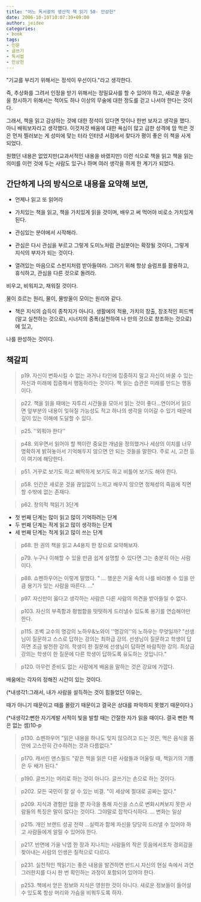 ```yaml
---
title: "어느 독서광의 생산적 책 읽기 50- 안상헌"
date: 2006-10-10T10:07:39+09:00
author: jeidee
categories:
- book
tags:
- 인문
- 글쓰기
- 독서법
- 안상헌
---
```


"기교를 부리기 위해서는 정석이 우선이다."라고 생각한다.

즉, 추상화를 그려서 인정을 받기 위해서는 정밀묘사를 할 수 있어야 하고, 새로운 무술을 창시하기 위해서는 적어도 하나 이상의 무술에 대한 정도를 걷고 나서야 한다는 것이다.



그래서, 책을 읽고 감상하는 것에 대한 정석이 있다면 맛이나 한번 보자고 생각을 했다. 아니 배워보자라고 생각했다. 이것저것 배움에 대한 욕심이 많고 급한 성격에 맘 먹은 것은 먼저 찔러보는 게 성미에 맞는 터라 인터넷 서점에서 찾다가 평이 좋은 이 책을 사게 되었다.



원했던 내용은 없었지만(교과서적인 내용을 바랬지만) 이런 식으로 책을 읽고 책을 읽는 의미를 이런 것에 두는 사람도 있구나 하며 여러 생각을 하게 한 계기가 되었다.



## 간단하게 나의 방식으로 내용을 요약해 보면,


- 언제나 읽고 또 읽어라

- 가치있는 책을 읽고, 책을 가치있게 읽을 것이며, 배우고 써 먹어야 비로소 가치있게 된다.

- 관심있는 분야에서 시작해라.

- 관심은 다시 관심을 부르고 그렇게 도미노처럼 관심분야는 확장될 것이다, 그렇게 지식의 부자가 되는 것이다.

- 열려있는 마음으로 스펀지처럼 받아들여라. 그러기 위해 항상 슬럼프를 활용하고, 휴식하고, 관심을 다른 것으로 돌려라.

비우고, 비워지고, 채워질 것이다.

물이 흐르는 원리, 물이, 물방울이 모이는 원리와 같다.

- 책은 지식의 습득이 종착지가 아니다. 생활에의 적용, 가치의 창출, 창조적인 피드백(알고 실천하는 것으로), 시너지의 증폭(실천하여 나 만의 것으로 창조하는 것으로)에 있고,

나를 완성하는 것이다.



## 책갈피



>p19. 자신이 변화시킬 수 없는 과거나 타인에 집중하지 말고 자신이 바꿀 수 있는 자신과 미래에 집중해서 행동하라는 것이다. 책 읽는 습관은 미래를 만드는 행동이다.



>p22. 책을 읽을 때에는 자투리 시간들을 모아서 읽는 것이 좋다...연이어서 읽으면 앞부분의 내용이 잊혀질 가능성도 적고 하나의 생각을 이어갈 수 있기 때문에 깊이 있는 이해에 도달할 수 있다.



>p25. ''외워야 한다''



>p48. 외우면서 읽어야 할 책이란 중요한 개념을 정의했거나 세상의 이치를 너무 명확하게 밝혀놓아서 기억해두지 않으면 안 되는 것들을 말한다. 주로 시, 고전 등이 여기에 해당한다.



>p51. 거꾸로 보기도 하고 삐딱하게 보기도 하고 비틀어 보기도 해야 한다.



>p58. 인간은 새로운 것을 끊임없이 느끼고 배우지 않으면 정체성의 죽음에 직면할 수밖에 없는 존재다.



>p62. 창의적 책읽기 3단계
- 첫 번째 단계는 많이 읽고 많이 기억하려는 단계
- 두 번째 단계는 적게 읽고 많이 생각하는 단계
- 세 번째 단계는 적게 읽고 많이 쓰는 단계


>p68. 한 권의 책을 읽고 A4용지 한 장으로 요약해보자.



>p79. 누구나 이해할 수 있을 만큼 쉽게 설명할 수 있다면 그는 충분히 아는 사람이다.



>p88. 쇼펜하우어는 이렇게 말했다.
" ... 행운은 거울 속의 나를 바라볼 수 있을 만큼 용기가 있는 사람을 따른다. ..."



>p97. 자신만이 옳다고 생각하는 사람은 다른 사람의 의견을 받아들일 수 없다.



>p103. 자신의 부족함과 평범함을 떳떳하게 드러낼수 있도록 용기를 연습해야만 한다.



>p115. 조벽 교수의 명강의 노하우&노와이
''명강의''의 노하우는 무엇일까?
"선생님이 질문하고 스스로 답하는 강의는 최하급 강의. 선생님이 질문하고 학생이 답하면 조금 발전한 강의. 학생이 한 질문에 선생님이 답하면 바람직한 강의. 최상급 강의는 학생이 한 질문에 다른 학생이 답하도록 유도하는 것입니다."


>p120. 아무런 준비도 없는 사람에게 배움을 말하는 것은 강요에 가깝다.



배움에는 각자의 정해진 시간이 있는 것이다.

(*내생각1:그래서, 내가 사람을 설득하는 것이 힘들었던 이유는,

때가 아니기 때문이고 때를 몰랐기 때문이고 결국은 상대를 파악하지 못했기 때문이다.)

(*내생각2:뻔한 자기계발 서적이 빛을 발할 때는 간절한 자가 읽을 때이다. 결국 뻔한 책은 없는 셈)10-p



>p130.
쇼펜하우어
"읽은 내용을 하나도 잊지 않으려고 드는 것은, 먹은 음식을 몸 안에 고스란히 간수하려는 것과 다름없다."



>p170.
캐서린 맨스필드
"같은 책을 읽은 다른 사람들과 어울릴 때, 책읽기의 기쁨은 두 배가 된다."



>p190. 글쓰기는 머리로 하는 것이 아니다. 글쓰기는 손으로 하는 것이다.



>p202. 모든 국민이 잘 살 수 있는 비결.
"이 세상에 절대로 공짜는 없다."



>p209. 지식과 경험만 많을 뿐 자극을 통해 자신을 스스로 변화시켜보지 못한 사람들의 특징은 말이 많다는 것이다. 그야말로 잡학다식하다.
...
변화는 일상



>p215. 개인 브랜드 성공 전략
...실력과 함께 자신을 당당히 드러낼 수 있어야 하고 사람들에게 알릴 수 있어야 한다.



>p217. 반면에 가을 낙엽 한 장과 지나치는 사람들의 작은 웃음에서조차 경외감을 찾아내는 사람의 인생은 질적으로 다르다.



>p231. 실천적인 책읽기는 좋은 내용을 발견하면 반드시 자신의 현실 속에서 과연 그러한지를 다시 한 번 확인하는 과정이 포함되어 있어야 한다.



>p253. 책에서 얻은 정보와 지식은 영원한 것이 아니다. 새로운 정보들이 들어설 수 있도록 항상 머리와 가슴을 비워두도록 하자.
